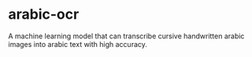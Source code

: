 # arabic-ocr
A machine learning model that can transcribe cursive handwritten arabic images into arabic text with high accuracy.
